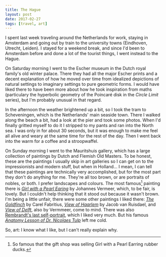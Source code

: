```yaml
---
title: The Hague
layout: post
date: 2017-02-27
tags: [travel, art]
---
```


I spent last week traveling around the Netherlands for work, staying in Amsterdam and going out by train to the university towns (Eindhoven, Utrecht, Leiden).
I stayed for a weekend break, and since I'd been to Amsterdam before and done a lot of the tourist things, I went instead to the Hague.

On Saturday morning I went to the Escher museum in the Dutch royal family's old winter palace.
There they had all the major Escher prints and a decent explanation of how he moved over time from idealized depictions of natural settings to imaginary settings to pure geometric forms.
I would have liked there to have been more about how he took inspiration from maths (particulary the hyperbolic geometry of the Poincar&eacute; disk in the *Circle Limit* series), but I'm probably unusual in that regard.

In the afternoon the weather brightened up a bit, so I took the tram to Scheveningen, which is the Netherlands' main seaside town.
There I walked along the beach a bit, had a look at the pier and took some photos.
When I'd finally gritted myself to do it I stripped to my pants and ran into the North sea.
I was only in for about 30 seconds, but it was enough to make me feel all alive and weary at the same time for the rest of the day.
Then I went back into the warm for a coffee and a stroopwaffel.

On Sunday morning I went to the Mauritshuis gallery, which has a large collection of paintings by Dutch and Flemish Old Masters.
To be honest, these are the paintings I usually skip in art galleries so I can get on to the impressionists and modern stuff, but when in Holland...
I mean, I can tell that these paintings are technically very accomplished, but for the most part they don't do anything for me. They're all too brown, or are portraits of nobles, or both.
I prefer landscapes and colours.
The most famous[^1] painting there is *[Girl with a Pearl Earing](https://en.wikipedia.org/wiki/Girl_with_a_Pearl_Earring)* by Johannes Vermeer, which, to be fair, is lovely.
But I couldn't help thinking that it stood out because it wasn't brown.
I'm being a little unfair, there were some other paintings I liked there: *[The Goldfinch](https://en.wikipedia.org/wiki/The_Goldfinch_(painting))* by Carel Fabritius, *[View of Haarlem](https://en.wikipedia.org/wiki/View_of_Haarlem_with_Bleaching_Fields)* by Jacob van Ruisdael, and *[View of Delft](https://en.wikipedia.org/wiki/View_of_Delft)*, also by Vermmeer, come to mind.
There was also [Rembrandt's last self-portrait](https://en.wikipedia.org/wiki/Self-portraits_by_Rembrandt#/media/File:Rembrandt_Self-portrait_(Mauritshuis).jpg), which I liked very much.
But his famous *[Anatomy Lesson of Dr. Nicolaes Tulp](https://en.wikipedia.org/wiki/The_Anatomy_Lesson_of_Dr._Nicolaes_Tulp)* left me cold.

So, art: I know what I like, but I can't really explain why.

[^1]: So famous that the gift shop was selling Girl with a Pearl Earring rubber ducks.
